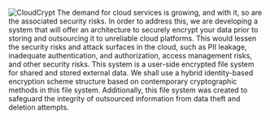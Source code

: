 ![CloudCrypt](https://github.com/omkarpotpelwar/CloudCrypt/assets/71165935/824769b7-35fc-42b9-956a-7bd10bac9738)
The demand for cloud services is growing, and with it, so are the associated security risks. In order to address this, we are developing a system that will offer an architecture to securely encrypt your data prior to storing and outsourcing it to unreliable cloud platforms. This would lessen the security risks and attack surfaces in the cloud, such as PII leakage, inadequate authentication, and authorization, access management risks, and other security risks.
This system is a user-side encrypted file system for shared and stored external data. We shall use a hybrid identity-based encryption scheme structure based on contemporary cryptographic methods in this file system. Additionally, this file system was created to safeguard the integrity of outsourced information from data theft and deletion attempts.
